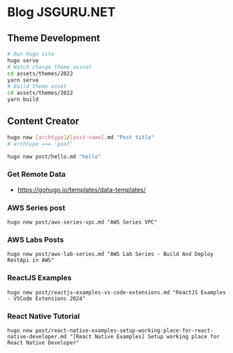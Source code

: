 # Blog JSGURU.NET

## Theme Development

```bash
# Run hugo site
hugo serve
# Watch change theme assset
cd assets/themes/2022
yarn serve
# Build theme asset
cd assets/themes/2022
yarn build
```

## Content Creator

```bash
hugo new [archtype]/[post-name].md "Post title"
# archtype === 'post'

hugo new post/hello.md "hello"
```

### Get Remote Data

- https://gohugo.io/templates/data-templates/

### AWS Series post

```
hugo new post/aws-series-vpc.md "AWS Series VPC"
```

### AWS Labs Posts

```
hugo new post/aws-lab-series.md "AWS Lab Series - Build And Deploy RestApi in AWS"
```

### ReactJS Examples

```
hugo new post/reactjs-examples-vs-code-extensions.md "ReactJS Examples - VSCode Extensions 2024"
```

### React Native Tutorial

```
hugo new post/react-native-examples-setup-working-place-for-react-native-developer.md "[React Native Examples] Setup working place for React Native Developer"
```
